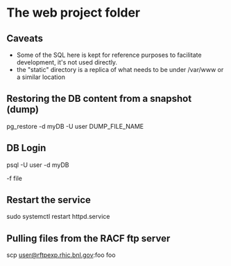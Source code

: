 # The web project folder

## Caveats
* Some of the SQL here is kept for reference purposes to facilitate development, it's not used directly.
* the "static" directory is a replica of what needs to be under /var/www or a similar location

## Restoring the DB content from a snapshot (dump)
pg_restore -d myDB -U user DUMP_FILE_NAME

## DB Login
psql -U user -d myDB

-f file

## Restart the service
sudo systemctl restart httpd.service

## Pulling files from the RACF ftp server
scp user@rftpexp.rhic.bnl.gov:foo foo

